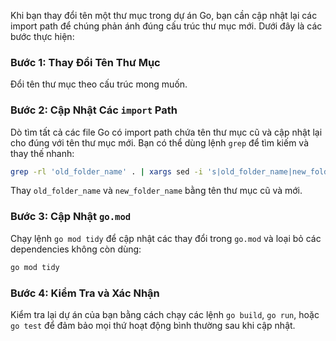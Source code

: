 Khi bạn thay đổi tên một thư mục trong dự án Go, bạn cần cập nhật lại các import path để chúng phản ánh đúng cấu trúc thư mục mới. Dưới đây là các bước thực hiện:

### Bước 1: Thay Đổi Tên Thư Mục

Đổi tên thư mục theo cấu trúc mong muốn.

### Bước 2: Cập Nhật Các `import` Path

Dò tìm tất cả các file Go có import path chứa tên thư mục cũ và cập nhật lại cho đúng với tên thư mục mới. Bạn có thể dùng lệnh `grep` để tìm kiếm và thay thế nhanh:

```bash
grep -rl 'old_folder_name' . | xargs sed -i 's|old_folder_name|new_folder_name|g'
```

Thay `old_folder_name` và `new_folder_name` bằng tên thư mục cũ và mới.

### Bước 3: Cập Nhật `go.mod`

Chạy lệnh `go mod tidy` để cập nhật các thay đổi trong `go.mod` và loại bỏ các dependencies không còn dùng:

```bash
go mod tidy
```

### Bước 4: Kiểm Tra và Xác Nhận

Kiểm tra lại dự án của bạn bằng cách chạy các lệnh `go build`, `go run`, hoặc `go test` để đảm bảo mọi thứ hoạt động bình thường sau khi cập nhật.
